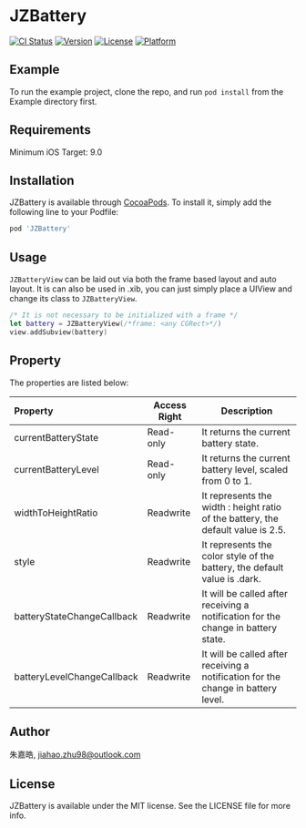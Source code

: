 # JZBattery

[![CI Status](https://img.shields.io/travis/朱嘉皓/JZBattery.svg?style=flat)](https://travis-ci.org/朱嘉皓/JZBattery)
[![Version](https://img.shields.io/cocoapods/v/JZBattery.svg?style=flat)](https://cocoapods.org/pods/JZBattery)
[![License](https://img.shields.io/cocoapods/l/JZBattery.svg?style=flat)](https://cocoapods.org/pods/JZBattery)
[![Platform](https://img.shields.io/cocoapods/p/JZBattery.svg?style=flat)](https://cocoapods.org/pods/JZBattery)

## Example

To run the example project, clone the repo, and run `pod install` from the Example directory first.

## Requirements

Minimum iOS Target: 9.0

## Installation

JZBattery is available through [CocoaPods](https://cocoapods.org). To install
it, simply add the following line to your Podfile:

```ruby
pod 'JZBattery'
```

## Usage

`JZBatteryView` can be laid out via both the frame based layout and auto layout. It is can also be used in .xib, you can just simply place a UIView and change its class to `JZBatteryView`.

```swift
/* It is not necessary to be initialized with a frame */
let battery = JZBatteryView(/*frame: <any CGRect>*/)
view.addSubview(battery)
```

## Property

The properties are listed below:

| Property                   | Access Right | Description                                                  |
| :------------------------- | ------------ | ------------------------------------------------------------ |
| currentBatteryState        | Read-only    | It returns the current battery state.                        |
| currentBatteryLevel        | Read-only    | It returns the current battery level, scaled from 0 to 1.    |
| widthToHeightRatio         | Readwrite    | It represents the width : height ratio of the battery, the default value is 2.5. |
| style                      | Readwrite    | It represents the color style of the battery, the default value is .dark. |
| batteryStateChangeCallback | Readwrite    | It will be called after receiving a notification for the change in battery state. |
| batteryLevelChangeCallback | Readwrite    | It will be called after receiving a notification for the change in battery level. |

## Author

朱嘉皓, jiahao.zhu98@outlook.com

## License

JZBattery is available under the MIT license. See the LICENSE file for more info.
